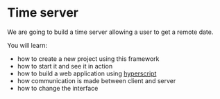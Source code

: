 # Time server

We are going to build a time server allowing a user to get a remote date.

You will learn:
* how to create a new project using this framework
* how to start it and see it in action
* how to build a web application using [hyperscript](../guide/hyperscript-vnode.md)
* how communication is made between client and server
* how to change the interface
